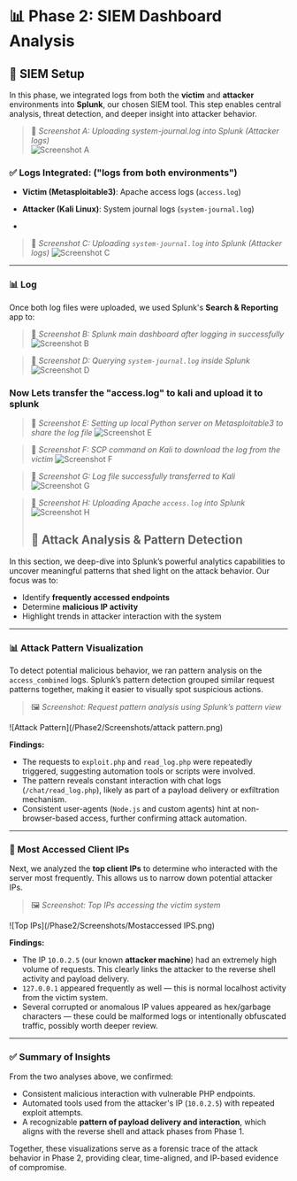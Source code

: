 # 📊 Phase 2: SIEM Dashboard Analysis

## 🔧 SIEM Setup

In this phase, we integrated logs from both the **victim** and **attacker** environments into **Splunk**, our chosen SIEM tool. This step enables central analysis, threat detection, and deeper insight into attacker behavior.

> 📸 *Screenshot A: Uploading system-journal.log into Splunk (Attacker logs)*  
![Screenshot A](Screenshots/A.png)


### ✅ Logs Integrated: ("logs from both environments") 
- **Victim (Metasploitable3)**: Apache access logs (`access.log`)
- **Attacker (Kali Linux)**: System journal logs (`system-journal.log`)


-
> 📸 *Screenshot C: Uploading `system-journal.log` into Splunk (Attacker logs)*
![Screenshot C](./Screenshots/C.png)

---

### 📊 Log

Once both log files were uploaded, we used Splunk's **Search & Reporting** app to:


> 📸 *Screenshot B: Splunk main dashboard after logging in successfully*
![Screenshot B](./Screenshots/B.png)

> 📸 *Screenshot D: Querying `system-journal.log` inside Splunk*
![Screenshot D](./Screenshots/D.png)


### Now Lets transfer the "access.log" to kali and upload it to splunk 
> 📸 *Screenshot E: Setting up local Python server on Metasploitable3 to share the log file*
![Screenshot E](./Screenshots/E.png)

> 📸 *Screenshot F: SCP command on Kali to download the log from the victim*
![Screenshot F](./Screenshots/F.png)

> 📸 *Screenshot G: Log file successfully transferred to Kali*
![Screenshot G](./Screenshots/G.png)

> 📸 *Screenshot H: Uploading Apache `access.log` into Splunk*
![Screenshot H](./Screenshots/H.png)
>
> ## 🧠 Attack Analysis & Pattern Detection

In this section, we deep-dive into Splunk’s powerful analytics capabilities to uncover meaningful patterns that shed light on the attack behavior. Our focus was to:

- Identify **frequently accessed endpoints**
- Determine **malicious IP activity**
- Highlight trends in attacker interaction with the system

---

### 📊 Attack Pattern Visualization

To detect potential malicious behavior, we ran pattern analysis on the `access_combined` logs. Splunk’s pattern detection grouped similar request patterns together, making it easier to visually spot suspicious actions.

> 🖼 *Screenshot: Request pattern analysis using Splunk’s pattern view*
  
![Attack Pattern](/Phase2/Screenshots/attack pattern.png)

**Findings:**
- The requests to `exploit.php` and `read_log.php` were repeatedly triggered, suggesting automation tools or scripts were involved.
- The pattern reveals constant interaction with chat logs (`/chat/read_log.php`), likely as part of a payload delivery or exfiltration mechanism.
- Consistent user-agents (`Node.js` and custom agents) hint at non-browser-based access, further confirming attack automation.

---

### 📌 Most Accessed Client IPs

Next, we analyzed the **top client IPs** to determine who interacted with the server most frequently. This allows us to narrow down potential attacker IPs.

> 🖼 *Screenshot: Top IPs accessing the victim system*
  
![Top IPs](/Phase2/Screenshots/Mostaccessed IPS.png)

**Findings:**
- The IP `10.0.2.5` (our known **attacker machine**) had an extremely high volume of requests. This clearly links the attacker to the reverse shell activity and payload delivery.
- `127.0.0.1` appeared frequently as well — this is normal localhost activity from the victim system.
- Several corrupted or anomalous IP values appeared as hex/garbage characters — these could be malformed logs or intentionally obfuscated traffic, possibly worth deeper review.

---

### ✅ Summary of Insights

From the two analyses above, we confirmed:
- Consistent malicious interaction with vulnerable PHP endpoints.
- Automated tools used from the attacker's IP (`10.0.2.5`) with repeated exploit attempts.
- A recognizable **pattern of payload delivery and interaction**, which aligns with the reverse shell and attack phases from Phase 1.

Together, these visualizations serve as a forensic trace of the attack behavior in Phase 2, providing clear, time-aligned, and IP-based evidence of compromise.

